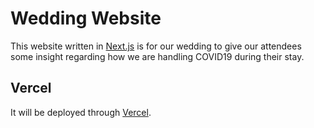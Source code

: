 # Wedding Website

This website written in [Next.js](https://nextjs.org/) is for our wedding to give our attendees some insight regarding how we are handling COVID19 during their stay.

## Vercel

It will be deployed through [Vercel](https://vercel.com/).
